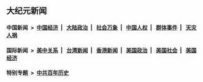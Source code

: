 ## 大纪元新闻

#### 中国新闻 &nbsp;>&nbsp; [中国经济](indexes/ncid283/README.md?04042045) &nbsp;| &nbsp; [大陆政治](indexes/ncid277/README.md?04042045) &nbsp;| &nbsp; [社会万象](indexes/ncid282/README.md?04042045) &nbsp;| &nbsp; [中国人权](indexes/ncid278/README.md?04042045) &nbsp;| &nbsp; [群体事件](indexes/ncid279/README.md?04042045) &nbsp;| &nbsp; [天灾人祸](indexes/ncid280/README.md?04042045)

#### 国际新闻 &nbsp;>&nbsp; [美中关系](indexes/nf1412576/README.md?04042045) &nbsp;| &nbsp; [台湾新闻](indexes/ncid1349361/README.md?04042045) &nbsp;| &nbsp; [香港新闻](indexes/ncid1349362/README.md?04042045) &nbsp;| &nbsp; [美国政治](indexes/ncid1078159/README.md?04042045) &nbsp;| &nbsp; [美国社会](indexes/ncid1078160/README.md?04042045) &nbsp;| &nbsp; [美国经济](indexes/ncid1078158/README.md?04042045)

#### 特别专题 &nbsp;>&nbsp; [中共百年历史](https://github.com/epoch-news/epoch-special/blob/master/README.md?04042045)  
